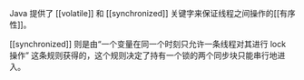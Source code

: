 Java 提供了 [[volatile]] 和 [[synchronized]] 关键字来保证线程之间操作的[[有序性]]。

[[synchronized]] 则是由“一个变量在同一个时刻只允许一条线程对其进行 lock 操作” 这条规则获得的，这个规则决定了持有一个锁的两个同步块只能串行地进入。